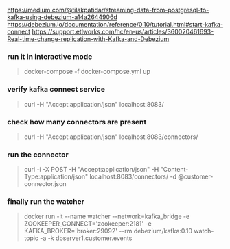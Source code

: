 https://medium.com/@tilakpatidar/streaming-data-from-postgresql-to-kafka-using-debezium-a14a2644906d
https://debezium.io/documentation/reference/0.10/tutorial.html#start-kafka-connect
https://support.etlworks.com/hc/en-us/articles/360020461693-Real-time-change-replication-with-Kafka-and-Debezium

### run it in interactive mode
> docker-compose -f docker-compose.yml up  

### verify kafka connect service    
> curl -H "Accept:application/json" localhost:8083/

### check how many connectors are present
> curl -H "Accept:application/json" localhost:8083/connectors/

### run the connector
> curl -i -X POST -H "Accept:application/json" -H "Content-Type:application/json" localhost:8083/connectors/ -d @customer-connector.json


### finally run the watcher 

> docker run -it --name watcher --network=kafka_bridge -e ZOOKEEPER_CONNECT='zookeeper:2181' -e KAFKA_BROKER='broker:29092' --rm  debezium/kafka:0.10 watch-topic -a -k dbserver1.customer.events





